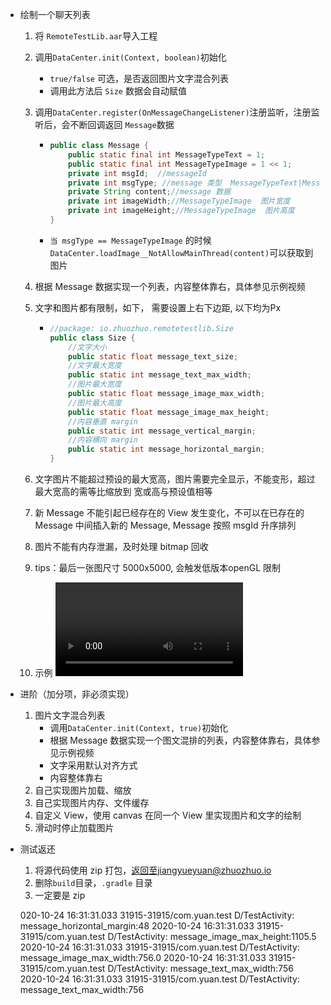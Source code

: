 - 绘制一个聊天列表
  1. 将 `RemoteTestLib.aar`导入工程
  
  2. 调用`DataCenter.init(Context, boolean)`初始化 
  
     - `true/false` 可选，是否返回图片文字混合列表 
     - 调用此方法后 `Size` 数据会自动赋值
  
  3. 调用`DataCenter.register(OnMessageChangeListener)`注册监听，注册监听后，会不断回调返回 `Message`数据
  
     - ```java
       public class Message {
           public static final int MessageTypeText = 1;
           public static final int MessageTypeImage = 1 << 1;
           private int msgId;  //messageId
           private int msgType; //message 类型  MessageTypeText|MessageTypeImage
           private String content;//message 数据
           private int imageWidth;//MessageTypeImage  图片宽度
           private int imageHeight;//MessageTypeImage  图片高度
       }
       ```
     - `当 msgType == MessageTypeImage` 的时候`DataCenter.loadImage__NotAllowMainThread(content)`可以获取到图片
  
  4. 根据 Message 数据实现一个列表，内容整体靠右，具体参见示例视频
  
  5. 文字和图片都有限制，如下， 需要设置上右下边距, 以下均为Px
     - ```java
       //package: io.zhuozhuo.remotetestlib.Size
       public class Size {
           //文字大小
           public static float message_text_size;
           //文字最大宽度
           public static int message_text_max_width;
           //图片最大宽度
           public static float message_image_max_width;
           //图片最大高度
           public static float message_image_max_height;
           //内容垂直 margin
           public static int message_vertical_margin;
           //内容横向 margin
           public static int message_horizontal_margin;
       }
       ```
  
    6. 文字图片不能超过预设的最大宽高，图片需要完全显示，不能变形，超过最大宽高的需等比缩放到 宽或高与预设值相等
    
    7. 新 Message 不能引起已经存在的 View 发生变化，不可以在已存在的 Message 中间插入新的 Message, Message 按照 msgId 升序排列
  
    8. 图片不能有内存泄漏，及时处理 bitmap 回收
  
    9. tips：最后一张图尺寸 5000x5000, 会触发低版本openGL 限制
    
    10. 示例 ![机试题效果](机试题效果.mp4)
- 进阶（加分项，非必须实现）
  1. 图片文字混合列表
     - 调用`DataCenter.init(Context, true)`初始化
     - 根据 Message 数据实现一个图文混排的列表，内容整体靠右，具体参见示例视频
     - 文字采用默认对齐方式
     - 内容整体靠右
  2. 自己实现图片加载、缩放
  3. 自己实现图片内存、文件缓存
  4. 自定义 View，使用 canvas 在同一个 View 里实现图片和文字的绘制
  5. 滑动时停止加载图片
- 测试返还
  1. 将源代码使用 zip 打包，返回至jiangyueyuan@zhuozhuo.io
  2. 删除`build`目录，`.gradle` 目录
  3. 一定要是 zip
  
  020-10-24 16:31:31.033 31915-31915/com.yuan.test D/TestActivity: message_horizontal_margin:48
  2020-10-24 16:31:31.033 31915-31915/com.yuan.test D/TestActivity: message_image_max_height:1105.5
  2020-10-24 16:31:31.033 31915-31915/com.yuan.test D/TestActivity: message_image_max_width:756.0
  2020-10-24 16:31:31.033 31915-31915/com.yuan.test D/TestActivity: message_text_max_width:756
  2020-10-24 16:31:31.033 31915-31915/com.yuan.test D/TestActivity: message_text_max_width:756
